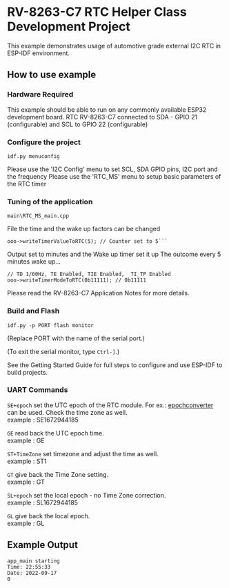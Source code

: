 # RV-8263-C7 RTC Helper Class Development Project

This example demonstrates usage of automotive grade external I2C RTC in ESP-IDF environment.


## How to use example

### Hardware Required

This example should be able to run on any commonly available ESP32 development board.
RTC RV-8263-C7 connected to SDA - GPIO 21 (configurable) and SCL to GPIO 22 (configurable)


### Configure the project

```
idf.py menuconfig
```
Please use the 'I2C Config' menu to set SCL, SDA GPIO pins, I2C port and the frequency
Please use the 'RTC_MS' menu to setup basic parameters of the RTC timer  

### Tuning of the application

```
main\RTC_MS_main.cpp 
```
File the time and the wake up factors can be changed 

```
ooo->writeTimerValueToRTC(5); // Counter set to 5```
```
Output set to minutes and the Wake up timer set it up
The outcome every 5 minutes wake up...

```
// TD 1/60Hz, TE Enabled, TIE Enabled,  TI_TP Enabled 
ooo->writeTimerModeToRTC(0b11111); // 0b11111
```
Please read the RV-8263-C7 Application Notes for more details.

### Build and Flash

```
idf.py -p PORT flash monitor
```

(Replace PORT with the name of the serial port.)

(To exit the serial monitor, type ``Ctrl-]``.)

See the Getting Started Guide for full steps to configure and use ESP-IDF to build projects.

### UART Commands

`SE+epoch` set the UTC epoch of the RTC module. For ex.: [epochconverter](https://www.epochconverter.com/) can be used. Check the time zone as well.  
example : SE1672944185  

`GE` read back the UTC epoch time.  
example : GE  
 
`ST+TimeZone` set timezone and adjust the time as well.   
example : ST1  

`GT` give back the Time Zone setting.  
example : GT  

`SL+epoch` set the local epoch - no Time Zone correction.  
example : SL1672944185  

`GL` give back the local epoch.  
example : GL  

## Example Output  

```
app_main starting
Time: 22:55:33
Date: 2022-09-17
0
